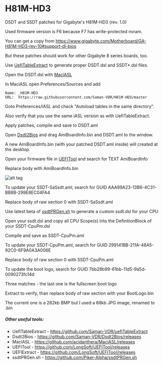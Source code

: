 H81M-HD3
========

DSDT and SSDT patches for Gigabyte's H81M-HD3 (rev. 1.0)

Used firmware version is F6 because F7 has write-protected nvram.

You can get a copy from https://www.gigabyte.com/Motherboard/GA-H81M-HD3-rev-10#support-dl-bios

But these patches should work for other Gigabyte 8 series boards, too.


Use [UefiTableExtract](https://github.com/Saman-VDR/uefiTableExtract) to generate proper DSDT.dsl and SSDT*.dsl files.

Open the DSDT.dsl with [MaciASL](https://github.com/acidanthera/MaciASL/releases)

In MaciASL open Preferences/Sources and add

    Name: _H81M-HD3
    URL:  https://raw.githubusercontent.com/Saman-VDR/H81M-HD3/master

Goto Preferences/iASL and check "Autoload tables in the same directory".

Also verify that you use the same iASL version as with UefiTableExtract.

Apply patches, compile and save to DSDT.aml


Open [Dsdt2Bios](https://github.com/Saman-VDR/Dsdt2Bios/releases) and drag AmiBoardInfo.bin and DSDT.aml to the window.

A new AmiBoardInfo.bin (with your patched DSDT.aml inside) will created at the desktop.

Open your firmware file in [UEFITool](https://github.com/LongSoft/UEFITool/releases) and search for TEXT AmiBoardInfo

Replace body with AmiBoardInfo.bin 

![alt tag](https://cloud.githubusercontent.com/assets/3736530/11601050/eb48de5e-9ad0-11e5-9718-d4a353aff792.png)


To update your SSDT-SaSsdt.aml, search for GUID AAA99A23-13B6-4C31-BB8B-299E8EC04FA4

Replace body of raw section 0 with SSDT-SaSsdt.aml


Use latest beta of [ssdtPRGen.sh](https://github.com/Piker-Alpha/ssdtPRGen.sh) to generate a custom ssdt.dsl for your CPU

Open your ssdt.dsl and copy all CPU Scope(s) into the DefinitionBlock of your SSDT-CpuPm.dsl

Compile and save as SSDT-CpuPm.aml

To update your SSDT-CpuPm.aml, search for GUID 299141BB-211A-48A5-92C0-6F9A0A3A006E

Replace body of raw section 0 with SSDT-CpuPm.aml

To update the boot logo, search for GUID 7bb28b99-61bb-11d5-9a5d-0090273fc14d

Three matches - the last one is the fullscreen boot logo

Extract to verify, than replace body of raw section with your BootLogo.bin

The current one is a 282kb BMP but I used a 68kb JPG image, renamed to .bin


##### Other useful tools:
* UefiTableExtract - https://github.com/Saman-VDR/uefiTableExtract
* Dsdt2Bios - https://github.com/Saman-VDR/Dsdt2Bios/releases
* MaciASL - https://github.com/acidanthera/MaciASL/releases
* UEFITool - https://github.com/LongSoft/UEFITool/releases
* UEFIExtract - https://github.com/LongSoft/UEFITool/releases
* ssdtPRGen.sh - https://github.com/Piker-Alpha/ssdtPRGen.sh

